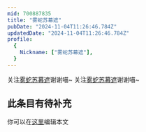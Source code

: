 ```yaml
---
mid: 700887835
title: "雾蛇苏幕遮"
pubDate: "2024-11-04T11:26:46.784Z"
updatedDate: "2024-11-04T11:26:46.784Z"
profile:
  {
    Nickname: ["雾蛇苏幕遮"],
  }
---
```


关注[雾蛇苏幕遮](https://space.bilibili.com/700887835)谢谢喵~ 关注[雾蛇苏幕遮](https://space.bilibili.com/700887835)谢谢喵~

## 此条目有待补充
你可以在[这里](https://github.com/Yuhanawa/VTuber.ICU/edit/master/src/content/v/雾蛇苏幕遮/index.md)编辑本文
